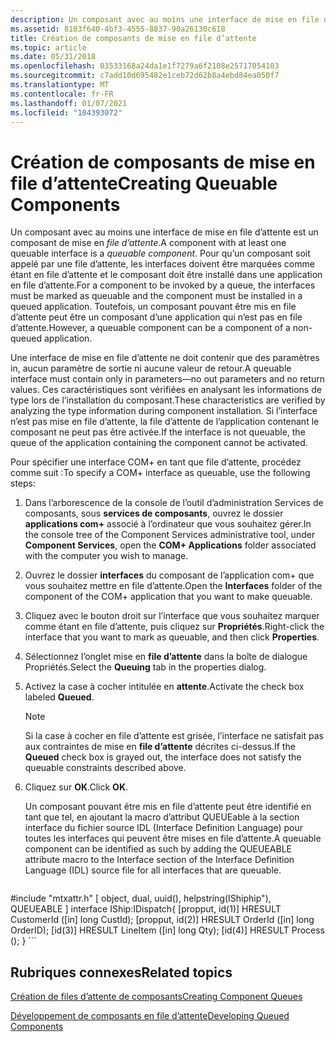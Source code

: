 ```yaml
---
description: Un composant avec au moins une interface de mise en file d’attente est un composant de mise en file d’attente.
ms.assetid: 8183f640-4bf3-4555-8837-90a26130c618
title: Création de composants de mise en file d’attente
ms.topic: article
ms.date: 05/31/2018
ms.openlocfilehash: 03533168a24da1e1f7279a6f2108e25717054103
ms.sourcegitcommit: c7add10d695482e1ceb72d62b8a4ebd84ea050f7
ms.translationtype: MT
ms.contentlocale: fr-FR
ms.lasthandoff: 01/07/2021
ms.locfileid: "104393072"
---
```

# <a name="creating-queuable-components"></a><span data-ttu-id="1eaee-103">Création de composants de mise en file d’attente</span><span class="sxs-lookup"><span data-stu-id="1eaee-103">Creating Queuable Components</span></span>

<span data-ttu-id="1eaee-104">Un composant avec au moins une interface de mise en file d’attente est un composant de mise en *file d’attente*.</span><span class="sxs-lookup"><span data-stu-id="1eaee-104">A component with at least one queuable interface is a *queuable component*.</span></span> <span data-ttu-id="1eaee-105">Pour qu’un composant soit appelé par une file d’attente, les interfaces doivent être marquées comme étant en file d’attente et le composant doit être installé dans une application en file d’attente.</span><span class="sxs-lookup"><span data-stu-id="1eaee-105">For a component to be invoked by a queue, the interfaces must be marked as queuable and the component must be installed in a queued application.</span></span> <span data-ttu-id="1eaee-106">Toutefois, un composant pouvant être mis en file d’attente peut être un composant d’une application qui n’est pas en file d’attente.</span><span class="sxs-lookup"><span data-stu-id="1eaee-106">However, a queuable component can be a component of a non-queued application.</span></span>

<span data-ttu-id="1eaee-107">Une interface de mise en file d’attente ne doit contenir que des paramètres in, aucun paramètre de sortie ni aucune valeur de retour.</span><span class="sxs-lookup"><span data-stu-id="1eaee-107">A queuable interface must contain only in parameters—no out parameters and no return values.</span></span> <span data-ttu-id="1eaee-108">Ces caractéristiques sont vérifiées en analysant les informations de type lors de l’installation du composant.</span><span class="sxs-lookup"><span data-stu-id="1eaee-108">These characteristics are verified by analyzing the type information during component installation.</span></span> <span data-ttu-id="1eaee-109">Si l’interface n’est pas mise en file d’attente, la file d’attente de l’application contenant le composant ne peut pas être activée.</span><span class="sxs-lookup"><span data-stu-id="1eaee-109">If the interface is not queuable, the queue of the application containing the component cannot be activated.</span></span>

<span data-ttu-id="1eaee-110">Pour spécifier une interface COM+ en tant que file d’attente, procédez comme suit :</span><span class="sxs-lookup"><span data-stu-id="1eaee-110">To specify a COM+ interface as queuable, use the following steps:</span></span>

1.  <span data-ttu-id="1eaee-111">Dans l’arborescence de la console de l’outil d’administration Services de composants, sous **services de composants**, ouvrez le dossier **applications com+** associé à l’ordinateur que vous souhaitez gérer.</span><span class="sxs-lookup"><span data-stu-id="1eaee-111">In the console tree of the Component Services administrative tool, under **Component Services**, open the **COM+ Applications** folder associated with the computer you wish to manage.</span></span>

2.  <span data-ttu-id="1eaee-112">Ouvrez le dossier **interfaces** du composant de l’application com+ que vous souhaitez mettre en file d’attente.</span><span class="sxs-lookup"><span data-stu-id="1eaee-112">Open the **Interfaces** folder of the component of the COM+ application that you want to make queuable.</span></span>

3.  <span data-ttu-id="1eaee-113">Cliquez avec le bouton droit sur l’interface que vous souhaitez marquer comme étant en file d’attente, puis cliquez sur **Propriétés**.</span><span class="sxs-lookup"><span data-stu-id="1eaee-113">Right-click the interface that you want to mark as queuable, and then click **Properties**.</span></span>

4.  <span data-ttu-id="1eaee-114">Sélectionnez l’onglet mise en **file d’attente** dans la boîte de dialogue Propriétés.</span><span class="sxs-lookup"><span data-stu-id="1eaee-114">Select the **Queuing** tab in the properties dialog.</span></span>

5.  <span data-ttu-id="1eaee-115">Activez la case à cocher intitulée en **attente**.</span><span class="sxs-lookup"><span data-stu-id="1eaee-115">Activate the check box labeled **Queued**.</span></span>

    > [!Note]  
    > <span data-ttu-id="1eaee-116">Si la case à cocher en file d’attente est grisée, l’interface ne satisfait pas aux contraintes de mise en **file d’attente** décrites ci-dessus.</span><span class="sxs-lookup"><span data-stu-id="1eaee-116">If the **Queued** check box is grayed out, the interface does not satisfy the queuable constraints described above.</span></span>

     

6.  <span data-ttu-id="1eaee-117">Cliquez sur **OK**.</span><span class="sxs-lookup"><span data-stu-id="1eaee-117">Click **OK**.</span></span>

    <span data-ttu-id="1eaee-118">Un composant pouvant être mis en file d’attente peut être identifié en tant que tel, en ajoutant la macro d’attribut QUEUEable à la section interface du fichier source IDL (Interface Definition Language) pour toutes les interfaces qui peuvent être mises en file d’attente.</span><span class="sxs-lookup"><span data-stu-id="1eaee-118">A queuable component can be identified as such by adding the QUEUEABLE attribute macro to the Interface section of the Interface Definition Language (IDL) source file for all interfaces that are queuable.</span></span>

    ``` syntax
#include "mtxattr.h"
    [ object, dual, uuid(), helpstring(IShiphip"), QUEUEABLE ]
    interface IShip:IDispatch{
       [propput, id(1)] HRESULT CustomerId ([in] long CustId);
       [propput, id(2)] HRESULT OrderId ([in] long OrderID);
       [id(3)] HRESULT LineItem ([in] long Qty);
       [id(4)] HRESULT Process ();
    }
    ```

## <a name="related-topics"></a><span data-ttu-id="1eaee-119">Rubriques connexes</span><span class="sxs-lookup"><span data-stu-id="1eaee-119">Related topics</span></span>

<dl> <dt>

[<span data-ttu-id="1eaee-120">Création de files d’attente de composants</span><span class="sxs-lookup"><span data-stu-id="1eaee-120">Creating Component Queues</span></span>](creating-component-queues.md)
</dt> <dt>

[<span data-ttu-id="1eaee-121">Développement de composants en file d’attente</span><span class="sxs-lookup"><span data-stu-id="1eaee-121">Developing Queued Components</span></span>](developing-queued-components.md)
</dt> </dl>

 

 



